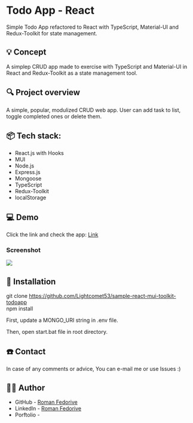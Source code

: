 # Todo App - React
Simple Todo App refactored to React with TypeScript, Material-UI and Redux-Toolkit for state management.

## 💡 Concept 
A simplep CRUD app made to exercise with TypeScript and Material-UI in React and Redux-Toolkit as a state management tool.

 
## 🔍 Project overview 
A simple, popular, modulized CRUD web app. User can add task to list, toggle completed ones or delete them.

## 📦 Tech stack:
- React.js with Hooks
- MUI
- Node.js
- Express.js
- Mongoose
- TypeScript
- Redux-Toolkit
- localStorage

## 💻 Demo
Click the link and check the app: [Link](https://react-mui-toolkit-todoapp/.vercel.app/)

### Screenshot

![](./src/assets/screenshot.JPG)

## 💾 Installation
git clone https://github.com/Lightcomet53/sample-react-mui-toolkit-todoapp <br>
npm install<br>


First, update a MONGO_URI string in .env file.<br>

Then, open start.bat file in root directory.<br>

## ☎️ Contact
In case of any comments or advice, You can e-mail me or use Issues :)

## 🧙‍♂️ Author
- GitHub - [Roman Fedorive](https://github.com/Lightcomet53)
- LinkedIn - [Roman Fedorive](https://www.linkedin.com/in/roman-fedoriv-396710335/)
- Porftolio - 
